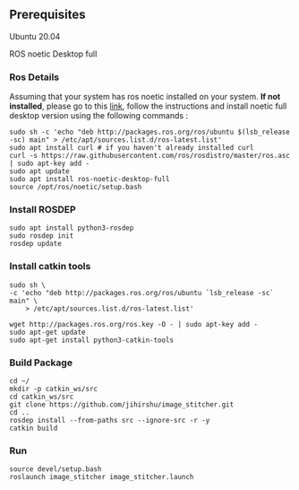## Prerequisites
Ubuntu 20.04

ROS noetic Desktop full


### Ros Details
Assuming that your system has ros noetic installed on your system. <strong>If not installed</strong>, please go to this [link](http://wiki.ros.org/noetic/Installation/Ubuntu), follow the instructions and install noetic full desktop version using the following commands :

	sudo sh -c 'echo "deb http://packages.ros.org/ros/ubuntu $(lsb_release -sc) main" > /etc/apt/sources.list.d/ros-latest.list'
    sudo apt install curl # if you haven't already installed curl
    curl -s https://raw.githubusercontent.com/ros/rosdistro/master/ros.asc | sudo apt-key add -
    sudo apt update
    sudo apt install ros-noetic-desktop-full
    source /opt/ros/noetic/setup.bash

### Install ROSDEP

    sudo apt install python3-rosdep
    sudo rosdep init
    rosdep update

### Install catkin tools

    sudo sh \
    -c 'echo "deb http://packages.ros.org/ros/ubuntu `lsb_release -sc` main" \
        > /etc/apt/sources.list.d/ros-latest.list'
    
    wget http://packages.ros.org/ros.key -O - | sudo apt-key add -
    sudo apt-get update
    sudo apt-get install python3-catkin-tools

### Build Package

    cd ~/
    mkdir -p catkin_ws/src
    cd catkin_ws/src
    git clone https://github.com/jihirshu/image_stitcher.git
    cd ..
    rosdep install --from-paths src --ignore-src -r -y
    catkin build


### Run

    source devel/setup.bash
    roslaunch image_stitcher image_stitcher.launch 



